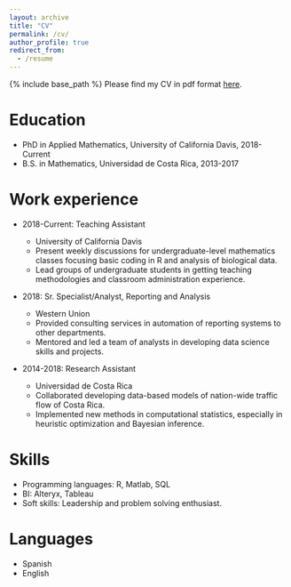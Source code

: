 ```yaml
---
layout: archive
title: "CV"
permalink: /cv/
author_profile: true
redirect_from:
  - /resume
---
```


{% include base_path %}
Please find my CV in pdf format <a href="https://jarroyoe.github.io/files/cv.pdf">here</a>.

Education
======
* PhD in Applied Mathematics, University of California Davis, 2018-Current
* B.S. in Mathematics, Universidad de Costa Rica, 2013-2017

Work experience
======
* 2018-Current: Teaching Assistant
  * University of California Davis
  * Present weekly discussions for undergraduate-level mathematics classes focusing basic coding in R and analysis of biological data.
  * Lead groups of undergraduate students in getting teaching methodologies and classroom administration experience.

* 2018: Sr. Specialist/Analyst, Reporting and Analysis
  * Western Union
  * Provided consulting services in automation of reporting systems to other departments.
  * Mentored and led a team of analysts in developing data science skills and projects.
  
* 2014-2018: Research Assistant
  * Universidad de Costa Rica
  * Collaborated developing data-based models of nation-wide traffic flow of Costa Rica.
  * Implemented new methods in computational statistics, especially in heuristic optimization and Bayesian inference.
  
Skills
======
* Programming languages: R, Matlab, SQL
* BI: Alteryx, Tableau
* Soft skills: Leadership and problem solving enthusiast.

Languages
======
* Spanish
* English